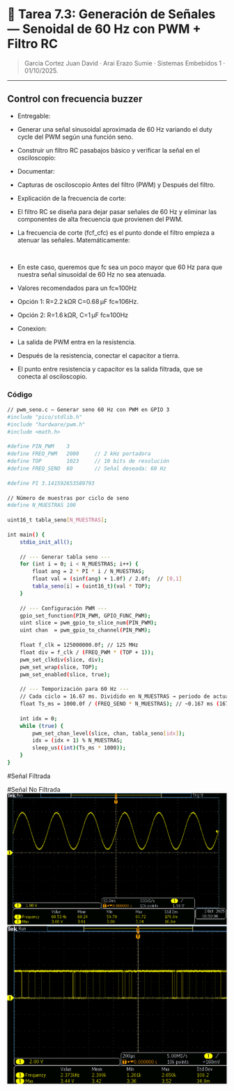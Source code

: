 # 🤖 Tarea 7.3: Generación de Señales — Senoidal de 60 Hz con PWM + Filtro RC
> Garcia Cortez Juan David · Arai Erazo Sumie ·  Sistemas Embebidos 1  ·  01/10/2025.

--- 
## Control con frecuencia buzzer
* Entregable:

* Generar una señal sinusoidal aproximada de 60 Hz variando el duty cycle del PWM según una función seno.

* Construir un filtro RC pasabajos básico y verificar la señal en el osciloscopio:

* Documentar:

* Capturas de osciloscopio Antes del filtro (PWM) y Después del filtro.

* Explicación de la frecuencia de corte:

* El filtro RC se diseña para dejar pasar señales de 60 Hz y eliminar las componentes de alta frecuencia que provienen del PWM.

* La frecuencia de corte (fcf_cfc​) es el punto donde el filtro empieza a atenuar las señales. Matemáticamente:

​
* En este caso, queremos que fc sea un poco mayor que 60 Hz para que nuestra señal sinusoidal de 60 Hz no sea atenuada.

* Valores recomendados para un fc≈100Hz

* Opción 1: R=2.2 kΩR C=0.68 μF fc≈106Hz.

* Opción 2: R=1.6 kΩR, C=1 μF  fc≈100Hz

* Conexion:

* La salida de PWM entra en la resistencia.

* Después de la resistencia, conectar el capacitor a tierra.

* El punto entre resistencia y capacitor es la salida filtrada, que se conecta al osciloscopio.
### Código
```bash
// pwm_seno.c — Generar seno 60 Hz con PWM en GPIO 3
#include "pico/stdlib.h"
#include "hardware/pwm.h"
#include <math.h>

#define PIN_PWM    3
#define FREQ_PWM   2000     // 2 kHz portadora
#define TOP        1023     // 10 bits de resolución
#define FREQ_SENO  60       // Señal deseada: 60 Hz

#define PI 3.141592653589793

// Número de muestras por ciclo de seno
#define N_MUESTRAS 100

uint16_t tabla_seno[N_MUESTRAS];

int main() {
    stdio_init_all();

    // --- Generar tabla seno ---
    for (int i = 0; i < N_MUESTRAS; i++) {
        float ang = 2 * PI * i / N_MUESTRAS;
        float val = (sinf(ang) + 1.0f) / 2.0f;  // [0,1]
        tabla_seno[i] = (uint16_t)(val * TOP);
    }

    // --- Configuración PWM ---
    gpio_set_function(PIN_PWM, GPIO_FUNC_PWM);
    uint slice = pwm_gpio_to_slice_num(PIN_PWM);
    uint chan  = pwm_gpio_to_channel(PIN_PWM);

    float f_clk = 125000000.0f; // 125 MHz
    float div = f_clk / (FREQ_PWM * (TOP + 1));
    pwm_set_clkdiv(slice, div);
    pwm_set_wrap(slice, TOP);
    pwm_set_enabled(slice, true);

    // --- Temporización para 60 Hz ---
    // Cada ciclo = 16.67 ms. Dividido en N_MUESTRAS → periodo de actualización:
    float Ts_ms = 1000.0f / (FREQ_SENO * N_MUESTRAS); // ~0.167 ms (167 µs)

    int idx = 0;
    while (true) {
        pwm_set_chan_level(slice, chan, tabla_seno[idx]);
        idx = (idx + 1) % N_MUESTRAS;
        sleep_us((int)(Ts_ms * 1000));
    }
}
```

#Señal Filtrada

#Señal No Filtrada
![Osciloscopio T731](imgs/T731.png)
![Osciloscopio T732](imgs/T732.png)
